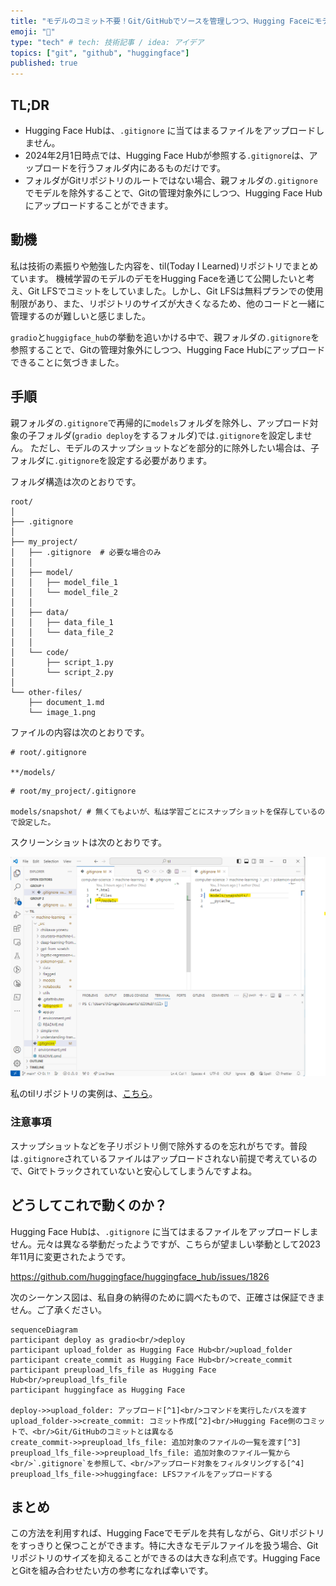 ```yaml
---
title: "モデルのコミット不要！Git/GitHubでソースを管理しつつ、Hugging Faceにモデルをアップロードする方法"
emoji: "🔖"
type: "tech" # tech: 技術記事 / idea: アイデア
topics: ["git", "github", "huggingface"]
published: true
---
```


## TL;DR

- Hugging Face Hubは、`.gitignore` に当てはまるファイルをアップロードしません。
- 2024年2月1日時点では、Hugging Face Hubが参照する`.gitignore`は、アップロードを行うフォルダ内にあるものだけです。
- フォルダがGitリポジトリのルートではない場合、親フォルダの`.gitignore`でモデルを除外することで、Gitの管理対象外にしつつ、Hugging Face Hubにアップロードすることができます。

## 動機

私は技術の素振りや勉強した内容を、til(Today I Learned)リポジトリでまとめています。
機械学習のモデルのデモをHugging Faceを通じて公開したいと考え、Git LFSでコミットをしていました。しかし、Git LFSは無料プランでの使用制限があり、また、リポジトリのサイズが大きくなるため、他のコードと一緒に管理するのが難しいと感じました。

`gradio`と`huggigface_hub`の挙動を追いかける中で、親フォルダの`.gitignore`を参照することで、Gitの管理対象外にしつつ、Hugging Face Hubにアップロードできることに気づきました。

## 手順

親フォルダの`.gitignore`で再帰的に`models`フォルダを除外し、アップロード対象の子フォルダ(`gradio deploy`をするフォルダ)では`.gitignore`を設定しません。
ただし、モデルのスナップショットなどを部分的に除外したい場合は、子フォルダに`.gitignore`を設定する必要があります。

フォルダ構造は次のとおりです。

```tree
root/
│
├── .gitignore
│
├── my_project/
│   ├── .gitignore  # 必要な場合のみ
│   │
│   ├── model/
│   │   ├── model_file_1
│   │   └── model_file_2
│   │
│   ├── data/
│   │   ├── data_file_1
│   │   └── data_file_2
│   │
│   └── code/
│       ├── script_1.py
│       └── script_2.py
│
└── other-files/
    ├── document_1.md
    └── image_1.png
```

ファイルの内容は次のとおりです。

```.gitignore
# root/.gitignore

**/models/
```

```.gitignore
# root/my_project/.gitignore

models/snapshot/ # 無くてもよいが、私は学習ごとにスナップショットを保存しているので設定した。
```

スクリーンショットは次のとおりです。

![Git/GitHubでソースを管理しつつ、Hugging Faceにモデルをアップロードする](/images/hf_upload_gitignored_model.png)

私のtilリポジトリの実例は、[こちら](https://github.com/xhiroga/til/tree/main/computer-science/machine-learning)。

### 注意事項

スナップショットなどを子リポジトリ側で除外するのを忘れがちです。普段は`.gitignore`されているファイルはアップロードされない前提で考えているので、Gitでトラックされていないと安心してしまうんですよね。


## どうしてこれで動くのか？

Hugging Face Hubは、`.gitignore` に当てはまるファイルをアップロードしません。元々は異なる挙動だったようですが、こちらが望ましい挙動として2023年11月に変更されたようです。

https://github.com/huggingface/huggingface_hub/issues/1826

次のシーケンス図は、私自身の納得のために調べたもので、正確さは保証できません。ご了承ください。

```mermaid
sequenceDiagram
participant deploy as gradio<br/>deploy
participant upload_folder as Hugging Face Hub<br/>upload_folder
participant create_commit as Hugging Face Hub<br/>create_commit
participant preupload_lfs_file as Hugging Face Hub<br/>preupload_lfs_file
participant huggingface as Hugging Face

deploy->>upload_folder: アップロード[^1]<br/>コマンドを実行したパスを渡す
upload_folder->>create_commit: コミット作成[^2]<br/>Hugging Face側のコミットで、<br/>Git/GitHubのコミットとは異なる
create_commit->>preupload_lfs_file: 追加対象のファイルの一覧を渡す[^3]
preupload_lfs_file->>preupload_lfs_file: 追加対象のファイル一覧から<br/>`.gitignore`を参照して、<br/>アップロード対象をフィルタリングする[^4]
preupload_lfs_file->>huggingface: LFSファイルをアップロードする

```

[^1]: https://github.com/gradio-app/gradio/blob/68a54a7a310d8d7072fdae930bf1cfdf12c45a7f/gradio/cli/commands/deploy_space.py#L14
[^2]: https://github.com/huggingface/huggingface_hub/blob/3788f537b10c7d02149d6bf017d2ce19885f90a2/src/huggingface_hub/hf_api.py#L4294
[^3]: https://github.com/huggingface/huggingface_hub/blob/3788f537b10c7d02149d6bf017d2ce19885f90a2/src/huggingface_hub/hf_api.py#L3604
[^4]: https://github.com/huggingface/huggingface_hub/blob/3788f537b10c7d02149d6bf017d2ce19885f90a2/src/huggingface_hub/hf_api.py#L4090

## まとめ

この方法を利用すれば、Hugging Faceでモデルを共有しながら、Gitリポジトリをすっきりと保つことができます。特に大きなモデルファイルを扱う場合、Gitリポジトリのサイズを抑えることができるのは大きな利点です。Hugging FaceとGitを組み合わせたい方の参考になれば幸いです。
